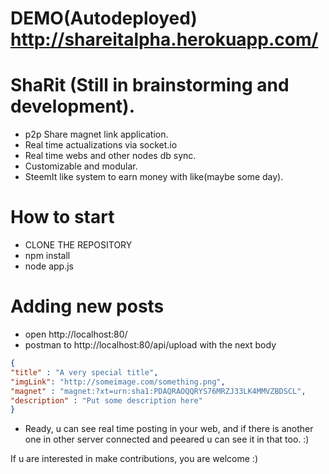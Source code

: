 # DEMO(Autodeployed) http://shareitalpha.herokuapp.com/

# ShaRit (Still in brainstorming and development).
  - p2p Share magnet link application.
  - Real time actualizations via socket.io
  - Real time webs and other nodes db sync.
  - Customizable and modular.
  - SteemIt like system to earn money with like(maybe some day).
  
# How to start

  - CLONE THE REPOSITORY
  - npm install
  - node app.js

# Adding new posts
  - open http://localhost:80/
  - postman to http://localhost:80/api/upload with the next body
  
  ```json
  {
  "title" : "A very special title",
  "imgLink": "http://someimage.com/something.png",
  "magnet" : "magnet:?xt=urn:sha1:PDAQRAOQQRYS76MRZJ33LK4MMVZBDSCL",
  "description" : "Put some description here"
}
```
  - Ready, u can see real time posting in your web, and if there is another one in other server connected and peeared u can see it in that too. :)

If u are interested in make contributions, you are welcome :)
